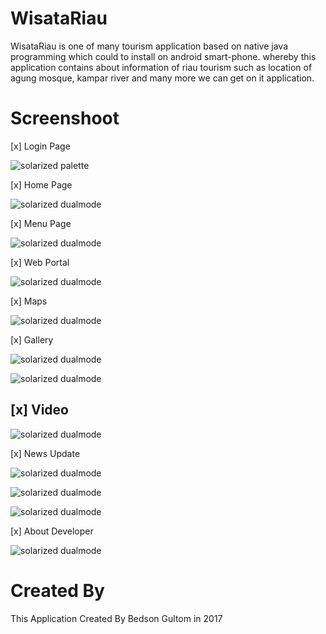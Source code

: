 # WisataRiau

WisataRiau is one of many tourism application based on native java programming which could to install on android smart-phone. whereby this application contains about information of riau tourism such as location of agung mosque, kampar river and many more we can get on it application. 

# Screenshoot

[x] Login Page

![solarized palette](https://github.com/bedsongultom/wisatariau/blob/master/app/src/main/res/drawable/IMG_20201103_142254_001.jpg)


[x] Home Page

![solarized dualmode](https://github.com/bedsongultom/wisatariau/blob/master/app/src/main/res/drawable/IMG_20201103_114528_670.jpg)

[x] Menu Page

![solarized dualmode](https://github.com/bedsongultom/wisatariau/blob/master/app/src/main/res/drawable/IMG_20201103_114502_176.png)

[x] Web Portal

![solarized dualmode](https://github.com/bedsongultom/wisatariau/blob/master/app/src/main/res/drawable/Screenshot_2020-11-03-14-36-34.png)

[x] Maps

![solarized dualmode](https://github.com/bedsongultom/wisatariau/blob/master/app/src/main/res/drawable/IMG_20201103_114548_028.jpg)

[x] Gallery

![solarized dualmode](https://github.com/bedsongultom/wisatariau/blob/master/app/src/main/res/drawable/IMG_20201103_114634_061.jpg)

![solarized dualmode](https://github.com/bedsongultom/wisatariau/blob/master/app/src/main/res/drawable/IMG_20201103_114609_389.jpg)

## [x] Video

![solarized dualmode](https://github.com/bedsongultom/wisatariau/blob/master/app/src/main/res/drawable/IMG_20201103_114654_571.jpg)

[x] News Update

![solarized dualmode](https://github.com/bedsongultom/wisatariau/blob/master/app/src/main/res/drawable/News%20Update.png)

![solarized dualmode](https://github.com/bedsongultom/wisatariau/blob/master/app/src/main/res/drawable/News%20Update2.png)

![solarized dualmode](https://github.com/bedsongultom/wisatariau/blob/master/app/src/main/res/drawable/News%20Update3.png)

[x] About Developer

![solarized dualmode](https://github.com/bedsongultom/wisatariau/blob/master/app/src/main/res/drawable/IMG_20201103_114814_361.jpg)

# Created By
This Application Created By Bedson Gultom in 2017
